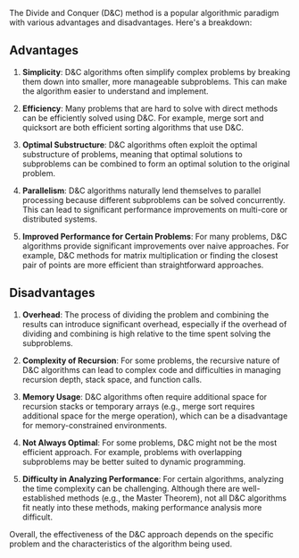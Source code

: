 The Divide and Conquer (D&C) method is a popular algorithmic paradigm with various advantages and disadvantages. Here's a breakdown:

## Advantages

1. **Simplicity**: D&C algorithms often simplify complex problems by breaking them down into smaller, more manageable subproblems. This can make the algorithm easier to understand and implement.

2. **Efficiency**: Many problems that are hard to solve with direct methods can be efficiently solved using D&C. For example, merge sort and quicksort are both efficient sorting algorithms that use D&C.

3. **Optimal Substructure**: D&C algorithms often exploit the optimal substructure of problems, meaning that optimal solutions to subproblems can be combined to form an optimal solution to the original problem.

4. **Parallelism**: D&C algorithms naturally lend themselves to parallel processing because different subproblems can be solved concurrently. This can lead to significant performance improvements on multi-core or distributed systems.

5. **Improved Performance for Certain Problems**: For many problems, D&C algorithms provide significant improvements over naive approaches. For example, D&C methods for matrix multiplication or finding the closest pair of points are more efficient than straightforward approaches.

## Disadvantages

1. **Overhead**: The process of dividing the problem and combining the results can introduce significant overhead, especially if the overhead of dividing and combining is high relative to the time spent solving the subproblems.

2. **Complexity of Recursion**: For some problems, the recursive nature of D&C algorithms can lead to complex code and difficulties in managing recursion depth, stack space, and function calls.

3. **Memory Usage**: D&C algorithms often require additional space for recursion stacks or temporary arrays (e.g., merge sort requires additional space for the merge operation), which can be a disadvantage for memory-constrained environments.

4. **Not Always Optimal**: For some problems, D&C might not be the most efficient approach. For example, problems with overlapping subproblems may be better suited to dynamic programming.

5. **Difficulty in Analyzing Performance**: For certain algorithms, analyzing the time complexity can be challenging. Although there are well-established methods (e.g., the Master Theorem), not all D&C algorithms fit neatly into these methods, making performance analysis more difficult.

Overall, the effectiveness of the D&C approach depends on the specific problem and the characteristics of the algorithm being used.